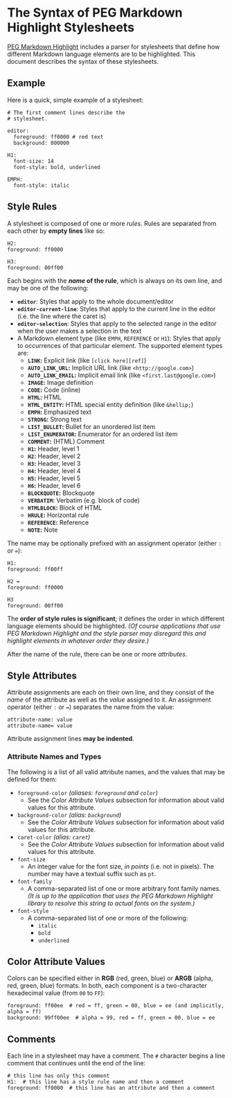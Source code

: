 
The Syntax of PEG Markdown Highlight Stylesheets
================================================

[PEG Markdown Highlight][pmh] includes a parser for stylesheets that define how different Markdown language elements are to be highlighted. This document describes the syntax of these stylesheets.

[pmh]: http://hasseg.org/peg-markdown-highlight/


Example
-------

Here is a quick, simple example of a stylesheet:

    # The first comment lines describe the
    # stylesheet.
    
    editor:
      foreground: ff0000 # red text
      background: 000000
    
    H1:
      font-size: 14
      font-style: bold, underlined
    
    EMPH:
      font-style: italic


Style Rules
-----------

A stylesheet is composed of one or more *rules*. Rules are separated from each other by **empty lines** like so:

    H2:
    foreground: ff0000
    
    H3:
    foreground: 00ff00

Each begins with the ***name* of the rule**, which is always on its own line, and may be one of the following:

- **`editor`**: Styles that apply to the whole document/editor
- **`editor-current-line`**: Styles that apply to the current line in the editor (i.e. the line where the caret is)
- **`editor-selection`**: Styles that apply to the selected range in the editor when the user makes a selection in the text
- A Markdown element type (like `EMPH`, `REFERENCE` or `H1`): Styles that apply to occurrences of that particular element. The supported element types are:
    - **`LINK`:** Explicit link (like `[click here][ref]`)
    - **`AUTO_LINK_URL`:** Implicit URL link (like `<http://google.com>`)
    - **`AUTO_LINK_EMAIL`:** Implicit email link (like `<first.last@google.com>`)
    - **`IMAGE`:** Image definition
    - **`CODE`:** Code (inline)
    - **`HTML`:** HTML
    - **`HTML_ENTITY`:** HTML special entity definition (like `&hellip;`)
    - **`EMPH`:** Emphasized text
    - **`STRONG`:** Strong text
    - **`LIST_BULLET`:** Bullet for an unordered list item
    - **`LIST_ENUMERATOR`:** Enumerator for an ordered list item
    - **`COMMENT`:** (HTML) Comment
    - **`H1`:** Header, level 1
    - **`H2`:** Header, level 2
    - **`H3`:** Header, level 3
    - **`H4`:** Header, level 4
    - **`H5`:** Header, level 5
    - **`H6`:** Header, level 6
    - **`BLOCKQUOTE`:** Blockquote
    - **`VERBATIM`:** Verbatim (e.g. block of code)
    - **`HTMLBLOCK`:** Block of HTML
    - **`HRULE`:** Horizontal rule
    - **`REFERENCE`:** Reference
    - **`NOTE`:** Note

The name may be optionally prefixed with an assignment operator (either `:` or `=`):

    H1:
    foreground: ff00ff
    
    H2 =
    foreground: ff0000
    
    H3
    foreground: 00ff00

The **order of style rules is significant**; it defines the order in which different language elements should be highlighted. *(Of course applications that use PEG Markdown Highlight and the style parser may disregard this and highlight elements in whatever order they desire.)*

After the name of the rule, there can be one or more *attributes*.


Style Attributes
----------------

Attribute assignments are each on their own line, and they consist of the *name* of the attribute as well as the *value* assigned to it. An assignment operator (either `:` or `=`) separates the name from the value:

    attribute-name: value
    attribute-name= value

Attribute assignment lines **may be indented**.

### Attribute Names and Types

The following is a list of all valid attribute names, and the values that may be defined for them:

- `foreground-color` *(aliases: `foreground` and `color`)*
    - See the *Color Attribute Values* subsection for information about valid values for this attribute.
- `background-color` *(alias: `background`)*
    - See the *Color Attribute Values* subsection for information about valid values for this attribute.
- `caret-color` *(alias: `caret`)*
    - See the *Color Attribute Values* subsection for information about valid values for this attribute.
- `font-size`
    - An integer value for the font size, *in points* (i.e. not in pixels). The number may have a textual suffix such as `pt`.
- `font-family`
    - A comma-separated list of one or more arbitrary font family names. *(It is up to the application that uses the PEG Markdown Highlight library to resolve this string to actual fonts on the system.)*
- `font-style`
    - A comma-separated list of one or more of the following:
        - `italic`
        - `bold`
        - `underlined`

## Color Attribute Values

Colors can be specified either in **RGB** (red, green, blue) or **ARGB** (alpha, red, green, blue) formats. In both, each component is a two-character hexadecimal value (from `00` to `FF`):

    foreground: ff00ee  # red = ff, green = 00, blue = ee (and implicitly, alpha = ff)
    background: 99ff00ee  # alpha = 99, red = ff, green = 00, blue = ee


Comments
--------

Each line in a stylesheet may have a comment. The `#` character begins a line comment that continues until the end of the line:

    # this line has only this comment
    H1:  # this line has a style rule name and then a comment
    foreground: ff0000  # this line has an attribute and then a comment









